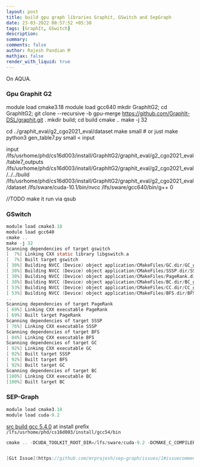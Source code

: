 ```yaml
---
layout: post
title: build gpu graph libraries Graphit, GSwitch and SepGraph
date: 23-03-2022 08:57:52 +05:30
tags: [GraphIt, GSwitch]
description:
summary:
comments: false
author: Rajesh Pandian M
mathjax: false
render_with_liquid: true
---
```


On AQUA.

### Gpu Graphit G2

module load cmake3.18
module load gcc640
mkdir GraphItG2; cd GraphItG2; git clone --recursive -b gpu-merge https://github.com/GraphIt-DSL/graphit.git .
mkdir build; cd build
cmake ..
make -j 32

cd ../graphit_eval/g2_cgo2021_eval/dataset
make small # or just make
python3 gen_table7.py small < input

input
/lfs/usrhome/phd/cs16d003/install/GraphItG2/graphit_eval/g2_cgo2021_eval/table7_outputs
/lfs/usrhome/phd/cs16d003/install/GraphItG2/graphit_eval/g2_cgo2021_eval/../../build
/lfs/usrhome/phd/cs16d003/install/GraphItG2/graphit_eval/g2_cgo2021_eval/dataset
/lfs/sware/cuda-10.1/bin/nvcc
/lfs/sware/gcc640/bin/g++
0

//TODO make it run via qsub

### GSwitch

```c
module load cmake3.18
module load gcc640
cmake ..
make -j 32
Scanning dependencies of target gswitch
[  7%] Linking CXX static library libgswitch.a
[  7%] Built target gswitch
[ 30%] Building NVCC (Device) object application/CMakeFiles/GC.dir/GC_generated_gc.cu.o
[ 38%] Building NVCC (Device) object application/CMakeFiles/SSSP.dir/SSSP_generated_sssp.cu.o
[ 38%] Building NVCC (Device) object application/CMakeFiles/PageRank.dir/PageRank_generated_pagerank.cu.o
[ 38%] Building NVCC (Device) object application/CMakeFiles/BC.dir/BC_generated_bc.cu.o
[ 53%] Building NVCC (Device) object application/CMakeFiles/CC.dir/CC_generated_cc.cu.o
[ 53%] Building NVCC (Device) object application/CMakeFiles/BFS.dir/BFS_generated_bfs.cu.o
..
Scanning dependencies of target PageRank
[ 69%] Linking CXX executable PageRank
[ 69%] Built target PageRank
Scanning dependencies of target SSSP
[ 76%] Linking CXX executable SSSP
Scanning dependencies of target BFS
[ 84%] Linking CXX executable BFS
Scanning dependencies of target GC
[ 92%] Linking CXX executable GC
[ 92%] Built target SSSP
[ 92%] Built target BFS
[ 92%] Built target GC
Scanning dependencies of target BC
[100%] Linking CXX executable BC
[100%] Built target BC

```

### SEP-Graph


```c
module load cmake3.18
module load cuda-9.2
```
[src build gcc 5.4.0](https://mrprajesh.co.in/blog/install-gcc.html) at install prefix `/lfs/usrhome/phd/cs16d003/install/gcc54/bin`

```c
cmake .. -DCUDA_TOOLKIT_ROOT_DIR=/lfs/sware/cuda-9.2 -DCMAKE_C_COMPILER=/lfs/usrhome/phd/cs16d003/install/gcc54/bin/gcc-5.4 -DCMAKE_CXX_COMPILER=/lfs/usrhome/phd/cs16d003/install/gcc54/bin/g++-5.4```


[Git Issue](https://github.com/mrprajesh/sep-graph/issues/1#issuecomment-1075839359)
